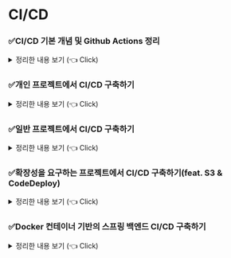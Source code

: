 # CI/CD

### ✅CI/CD 기본 개념 및 Github Actions 정리

<details>
   <summary> 정리한 내용 보기 (👈 Click)</summary>
<br />

* CI/CD란, Continuous Integration, Continuous Deployment라는 의미를 가진다.
* CI/CD는 테스트(Test), 통합(Merge), 배포(Deploy)의 과정을 자동화하는 걸 의미한다.
* 반복적인 과정을 자동화시키기 위해 CI/CD를 배우는 것이다.

[img.png](image/img.png)

#### Github Actions 개념

[img.png](image/img_2.png)

1. 코드 작성 후 commit
2. 깃허브에 push
3. push를 감지해서 Github Actions에 작성한 로직이 실행

    a. 빌드(Build)
    b. 테스트(Test)
    c. 배포(Deploy)

4. 서버에서 배포된 최신 코드를 기반으로 서버 재실행

#### Github Actions 기본 문법

[Github Actions 설명서](https://docs.github.com/ko/actions)

* Github Actions를 실행시키기 위해서는 반드시 `.github/workflows`라는 디렉터리에 `.yml` 또는 `.yaml` 확장자로 파일을 작성해야 한다.
* 그리고 `.github/workflows`는 프로젝트 폴더의 최상단에 만들어야 한다.

#### Github Actions 전체 구조

[img.png](image/img_3.png)

-----------------------
</details>

### ✅개인 프로젝트에서 CI/CD 구축하기

<details>
   <summary> 정리한 내용 보기 (👈 Click)</summary>
<br />

[img.png](image/img_4.png)

* `git pull`을 활용해서 변경된 부분의 프로젝트 코드에 대해서만 업데이트 하기 때문에 CI/CD 속도가 빠르다.
* 인프라 구조가 복잡하지 않고 간단하다.
* 하지만 빌드 작업은 EC2 인스턴스 내부에서 이루어지기 때문에 운영 서버 성능에 영향을 미칠 수 있다.
* Github 계정 정보가 EC2에 저장되기 때문에 신뢰성이 요구되는 사람과의 작업 혹은 개인 프로젝트에만 적용할 수 있다.

#### EC2에 들어가서 기본 환경 구성하기

* JDK 설치 

```shell
$ sudo apt update && /
sudo apt install openjdk-17-jdk -y

$ java -version # 잘 설치됐는 지 확인
```

* git clone을 활용해서 프로젝트 소스코드 다운받기

```shell
$ git clone {git repository clone 주소}
```

* EC2에서 clone 받은 서버가 잘 작동하는지 확인하기

```shell
$ cd {프로젝트 경로}
$ ./gradlew clean build
$ cd build/libs
$ nohup java -jar ________.jar &

$ sudo lsof -i:8080 # 8080번 포트에 Spring Boot가 실행되고 있는 지 확인
```

* 매번 Github 계정과 비밀번호를 입력하는 과정 없애기

```shell
$ git config --global credential.helper store
```

#### 스프링 백엔드의 경우 보안상 노출되면 위험한 정보들을 보관하는 application.yml 파일을 CI/CD에 포함시키기

* 결론부터 말하자면 Github의 Secret Variable을 통해 해결할 수 있다.

```yaml
name: Deploy To EC2

on:
  push:
    branches:
      - master

jobs:
  deploy:
    runs-on: ubuntu-latest
    steps:
      - name: SSH로 EC2에 접속하기
        uses: appleboy/ssh-action@v1.0.3
        env:
          APPLICATION_PROPERTIES: ${{ secrets.APPLICATION_PROPERTIES }}
        with:
          host: ${{ secrets.EC2_HOST }}         # EC2의 주소(탄력적 IP를 연결하면 EC2를 재시작해도 주소의 변경이 일어나지 않는다.)
          username: ${{ secrets.EC2_USERNAME }} # EC2 접속 username(ubuntu)
          key: ${{ secrets.EC2_PRIVATE_KEY }}   # EC2의 Key 파일의 내부 텍스트(SSH 키 페어를 그대로 복붙하되 마지막에 %는 붙여넣지않는다.)
          envs: APPLICATION_PROPERTIES
          script_stop: true                     # 아래 script 중 실패하는 명령이 하나라도 있으면 실패로 처리
          script: | 
            cd /home/ubuntu/actions
            git pull origin master
            echo "$APPLICATION_PROPERTIES" > src/main/resources/application.yml     # application.yml 파일을 작성
            chmod +x ./gradlew                                                      # 실행 권한 부여
            ./gradlew clean build   
            sudo fuser -k -n tcp 8080 || true                                       # 8080번 포트로 실행되는 프로세스를 종료하되 없더라도 실패로 처리되지 않도록 true를 추가
            nohup java -jar build/libs/*SNAPSHOT.jar > ./output.log 2>&1 &          # 백그라운드로 실행하면서 실행 로그에 대한 결과를 output.log에 기록
```

-----------------------
</details>

### ✅일반 프로젝트에서 CI/CD 구축하기

<details>
   <summary> 정리한 내용 보기 (👈 Click)</summary>
<br />

[img.png](image/img_5.png)

* 빌드 작업을 Github Actions에서 처리하기 때문에 운영 서버 성능에 영향을 거의 주지 않는다.
* CI/CD 툴로 Github Actions만 사용하기 때문에 인프라 구조는 이전과 동일하다.
* 무중단 배포 혹은 여러 인스턴스에 배포를 해야 하는 상황이라면 직접 스크립트를 작성해야 한다.

```yaml
name: Deploy To EC2

on:
  push:
    branches:
      - master

jobs:
  deploy:
    runs-on: ubuntu-latest
    steps:
      - name: Github Repository 파일 불러오기
        uses: actions/checkout@v4

      - name: JDK 17 version 설치
        uses: actions/setup-java@v4
        with:
          distribution: temurin
          java-version: 17

      - name: application.yml 파일 작성
        run: echo "$APPLICATION_PROPERTIES" > src/main/resources/application.yml

      - name: 실행 권한 부여
        run: chmod +x ./gradlew

      - name: 테스트 및 빌드하기
        run: ./gradlew clean build

      - name: 빌드된 파일 이름 변경하기
        run: mv ./build/libs/*SNAPSHOT.jar ./project.jar

      - name: SCP로 EC2에 빌드된 파일 전송하기
        uses: appleboy/scp-action@v0.1.7
        with:
          host: ${{ secrets.EC2_HOST }}
          username: ${{ secrets.EC2_USERNAME }}
          key: ${{ secrets.EC2_PRIVATE_KEY }}
          source: project.jar
          target: /home/ubuntu/actions/tobe   # tobe 디렉터리 : 빌드된 파일을 전달받는 곳

      - name: SSH로 EC2에 접속하기
        uses: appleboy/ssh-action@v1.0.3
        env:
          APPLICATION_PROPERTIES: ${{ secrets.APPLICATION_PROPERTIES }}
        with:
          host: ${{ secrets.EC2_HOST }}
          username: ${{ secrets.EC2_USERNAME }}
          key: ${{ secrets.EC2_PRIVATE_KEY }}
          envs: APPLICATION_PROPERTIES
          script_stop: true
          script: |
            rm -rf /home/ubuntu/actions/current                                                 # current 디렉터리 : 현재 실행되는 프로젝트 파일이 저장되는 곳
            mkdir /home/ubuntu/actions/current                                                  # 지운 다음 새로 만들기
            mv /home/ubuntu/actions/tobe/project.jar /home/ubuntu/actions/current/project.jar   # tobe 디렉터리에 있는 빌드된 파일을 current 디렉터리로 옮기기
            cd /home/ubuntu/actions/current
            sudo fuser -k -n tcp 8080 || true 
            nohup java -jar project.jar > ./output.log 2>&1 & 
            rm -rf /home/ubuntu/actions/tobe                                                    # 다음 푸시가 될 때 기존 파일에 의한 영향이 없도록 삭제 처리          
```

-----------------------
</details>

### ✅확장성을 요구하는 프로젝트에서 CI/CD 구축하기(feat. S3 & CodeDeploy)

<details>
   <summary> 정리한 내용 보기 (👈 Click)</summary>
<br />

[img.png](image/img_6.png)

#### CodeDeploy에 대한 역할을 생성하기

[img.png](image/img_8.png)

#### CodeDeploy 애플리케이션과 배포 그룹 생성하기

[img.png](image/img_9.png)

#### EC2에 대한 역할 생성하기

* EC2에 왜 역할이 필요한가?
* EC2는 AWS S3에 저장된 빌드 파일을 가져와야 하기 때문에 S3에 접근할 수 있는 권한이 필요하다.
* 따라서 EC2에 대한 역할을 생성해야 한다.

[img.png](image/img_10.png)

[img.png](image/img_11.png)

#### Code Deploy Agent 설치하기

```shell
$ sudo apt update && \
sudo apt install -y ruby-full wget && \
cd /home/ubuntu && \
wget https://aws-codedeploy-ap-northeast-2.s3.ap-northeast-2.amazonaws.com/latest/install && \
chmod +x ./install && \
sudo ./install auto
```

#### Code Deploy Agent가 정상적으로 작동하고 있는지 확인하기

```shell
$ systemctl status codedeploy-agent
```

#### Github Actions가 AWS S3, Code Deploy에 접근할 수 있도록 권한을 지정하기

[img.png](image/img_12.png)

#### 생성된 사용자의 보안 자격 증명에서 AWS Access Key, AWS Secret Key를 발급받아 Github Repository Secret 변수에 저장하기

* 액세스 키 : [생성된 액세스 키]
* 비밀 액세스 키 : [생성된 비밀 액세스 키]
* 이 때, 해당 화면을 벗어나게 되면 다시는 액세스 키와 비밀 액세스 키를 조회할 수 없다. 따라서 분실하지않도록 잘 보관해야 한다.

#### Code Deploy가 실행될 때 필요한 appspec.yml 파일 작성하기

* appspec.yml 파일은 Code Deploy가 해당 파일을 기반으로 실행되기 때문에 작성을 해줘야 한다.

```yaml
version: 0.0
os: linux

files:
  # S3에 저장한 파일들 중 destination(AWS EC2)으로 이동시킬 대상을 지정한다.
  # / 이라고 지정하면 S3에 저장한 전체 파일을 뜻한다.
  - source: /
    # EC2의 어떤 경로에 저장할 지 지정한다.
    destination: /home/ubuntu/Instagram-Server

permissions:
  - object: /
    owner: ubuntu
    group: ubuntu

hooks:
  ApplicationStart:
    - location: scripts/start-server.sh
      timeout: 60
      runas: ubuntu
```

#### 쉘 스크립트 작성하기

```shell
#!/bin/bash

echo "--------------- 서버 배포 시작 -----------------"
cd /home/ubuntu/Instagram-Server
sudo fuser -k -n tcp 8080 || true
nohup java -jar project.jar > ./output.log 2>&1 &
echo "--------------- 서버 배포 끝 -----------------"
```

#### Code Deploy 로그 확인하기

* 겉으로 보았을 때 성공했더라도 Code Deploy의 로그를 확실하게 확인하는 것이 좋다.

```shell
$ /opt/codedeploy-agent/deployment-root/{deployment-group-ID}/{deployment-ID}/logs/scripts.log

$ /opt/codedeploy-agent/deployment-root/{배포 그룹 ID}/{배포 ID}/logs/scripts.log
```

-----------------------
</details>

### ✅Docker 컨테이너 기반의 스프링 백엔드 CI/CD 구축하기

<details>
   <summary> 정리한 내용 보기 (👈 Click)</summary>
<br />

* 앞서 정리했던 **[✅확장성을 요구하는 프로젝트에서 CI/CD 구축하기(feat. S3 & CodeDeploy)]** 에서 더 나아가 Docker 컨테이너 기반의 인프라 구조로 확장해보려고 한다.

#### Ubuntu에서 JDK 설치하기

```shell
$ sudo apt update && /
sudo apt install openjdk-17-jdk -y
```

#### Ubuntu에서 Docker, Docker Compose 설치하기

```shell
$ sudo apt-get update && \
	sudo apt-get install -y apt-transport-https ca-certificates curl software-properties-common && \
	curl -fsSL https://download.docker.com/linux/ubuntu/gpg | sudo apt-key add - && \
	sudo apt-key fingerprint 0EBFCD88 && \
	sudo add-apt-repository "deb [arch=amd64] https://download.docker.com/linux/ubuntu $(lsb_release -cs) stable" && \
	sudo apt-get update && \
	sudo apt-get install -y docker-ce && \
	sudo usermod -aG docker ubuntu && \
	sudo curl -L "https://github.com/docker/compose/releases/download/1.23.2/docker-compose-$(uname -s)-$(uname -m)" -o /usr/local/bin/docker-compose && \
	sudo chmod +x /usr/local/bin/docker-compose && \
	sudo ln -s /usr/local/bin/docker-compose /usr/bin/docker-compose
```

#### 위에서 CLI로 처리한 명령어들이 잘 처리됐는지 확인하기

```shell
$ java -version # Java 설치 확인

$ docker -v # Docker 버전 확인
$ docker compose version # Docker Compose 버전 확인
```

#### Github Actions의 IAM에 권한을 추가하기

* 우리는 Amazon ECR을 사용할 예정이기 때문에 Amazon ECR에 대한 권한을 추가해준다.

[img.png](image/img_13.png)

#### Elastic Container Registry(ECR) 만들기

* 아무나 접근할 수 없도록 프라이빗으로 설정하여 만든다.

#### Dockerfile 기반으로 프로젝트를 만들기

* Dockerfile을 작성하여 어떤 이미지를 기반으로 컨테이너를 만들 것인지를 알려줘야 한다.

```dockerfile
FROM openjdk:17-jdk

COPY build/libs/*SNAPSHOT.jar project.jar

ENTRYPOINT ["java", "-jar", "/project.jar"]
```

#### EC2가 private ECR에 접근할 수 있도록 세팅하기

```shell
$ sudo apt update
$ sudo apt install amazon-ecr-credential-helper
```

레퍼런스 : [Amazon ECR 깃허브 리포지토리](https://github.com/awslabs/amazon-ecr-credential-helper?tab=readme-ov-file)

#### Configuration 설정하기

* Amazon ECR 레퍼런스를 보게 되면 Configuration 설정 파일을 만들라고 나온다.
* `~` 경로에서 `.docker`라는 폴더를 만들고, 그 하위에 `config.json` 파일을 만들어서 아래와 같이 작성한다.

```json
{
	"credsStore": "ecr-login"
}
```

#### IAM Role을 활용해서 EC2가 ECR에 접근할 수 있도록 권한을 부여하기

* 이전에 EC2에 연결된 IAM 역할을 수정한 적이 있다.
* 그 역할에 ECR에 대해 접근할 수 있는 권한인 `AmazonEC2ContainerRegistryFullAccess` 정책을 추가한다.

[img.png](image/img_14.png)

#### Docker 기반 CI/CD 작성하기

* Docker 컨테이너 기반의 Github Actions 파일을 작성해야 한다.

```yaml
name: Deploy To EC2

on:
  push:
    branches:
      - main

jobs:
  deploy:
    runs-on: ubuntu-latest
    steps:
      - name: Github Repository 파일 불러오기
        uses: actions/checkout@v4

      - name: JDK 17버전 설치
        uses: actions/setup-java@v4
        with:
          distribution: temurin
          java-version: 17

      - name: resource 디렉터리 만들기
        run: mkdir ./src/main/resources

      - name: application.yml 파일 만들기
        run: echo "${{ secrets.APPLICATION_PROPERTIES }}" > ./src/main/resources/application.yml

      - name: 실행 권한 부여하기
        run: chmod +x ./gradlew

      - name: 테스트 및 빌드하기
        run: ./gradlew clean build -x test

      - name: AWS Resource에 접근할 수 있게 AWS credentials 설정
        uses: aws-actions/configure-aws-credentials@v4
        with:
          aws-region: ap-northeast-2
          aws-access-key-id: ${{ secrets.AWS_ACCESS_KEY_ID }}
          aws-secret-access-key: ${{ secrets.AWS_SECRET_ACCESS_KEY }}

      - name: ECR에 로그인하기
        id: login-ecr
        uses: aws-actions/amazon-ecr-login@v2

      - name: Docker 이미지 생성
        run: docker build -t aniwhere .

      - name: Docker 이미지에 Tag 붙이기
        run: docker tag aniwhere ${{ steps.login-ecr.outputs.registry }}/instagram-server:latest

      - name: ECR에 Docker 이미지 Push하기
        run: docker push ${{ steps.login-ecr.outputs.registry }}/instagram-server:latest

      - name: docker-compose.yml 전송하기
        uses: appleboy/scp-action@master
        with:
          host: ${{ secrets.EC2_HOST }}
          username: ${{ secrets.EC2_USERNAME }}
          key: ${{ secrets.EC2_PRIVATE_KEY }}
          source: "docker-compose.yml, Dockerfile, build/libs/*.jar"
          target: "~/app"

      - name: SSH로 EC2에 접속하기
        uses: appleboy/ssh-action@v1.0.3
        with:
          host: ${{ secrets.EC2_HOST }}
          username: ${{ secrets.EC2_USERNAME }}
          key: ${{ secrets.EC2_PRIVATE_KEY }}
          script_stop: true
          script: |
            cd ~/app
            docker compose down || true
            docker compose pull
            docker compose up -d --build
```

#### docker-compos 활용하여 컨테이너에 Redis, MySQL도 추가하기

```yaml
services:
  instagram-server:
    build: .
    ports:
      - 8080:8080
    depends_on:
      mysql:
        condition: service_healthy
      redis:
        condition: service_healthy

  mysql:
    image: mysql:latest
    environment:
      MYSQL_ROOT_PASSWORD: aniwhere
      MYSQL_DATABASE: aniwhere
    volumes:
      - mysql_data:/var/lib/mysql
    ports:
      - 3306:3306
    healthcheck:
      test: [ "CMD", "mysqladmin", "ping" ]
      interval: 5s
      retries: 10

  redis:
    image: redis:latest
    ports:
      - 6379:6379
    healthcheck:
      test: [ "CMD", "redis-cli", "ping" ]
      interval: 5s
      retries: 10

volumes:
  mysql_data:
```

* 이 때, `application.yml`도 수정을 해야 한다.
* Spring 애플리케이션과 소통을 위해 docker-compose에 설정된 서비스명을 기재해야 한다.
* 위에서는 `mysql` 서비스명을 mysql, `redis` 서비스명을 redis로 설정했다.

```yaml
spring:
  datasource:
    url: jdbc:mysql://mysql:3306/aniwhere
    username: root
    password: aniwhere
  data:
    redis:
      host: redis
      port: 6379
  jpa:
    hibernate:
      ddl-auto: create
    defer-datasource-initialization: true
```

-----------------------
</details>